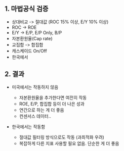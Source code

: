 ## 1. 마법공식 검증

- 상대비교 -> 절대값 (ROC 15% 이상, E/Y 10% 이상)
- ROC -> ROE
- E/Y -> E/P, E/P Only, B/P
- 자본환원율(Cap rate)
- 교집합 -> 합집합
- 캐스케이드 On/Off
- 한국에서

## 2. 결과

- 미국에서는 작동하지 않음
    - 자본환원율을 추가한다면 여전히 작동
    - ROE, E/P, 합집합 등이 더 나은 성과
    - 연간으로 하는 게 더 좋음
    - 컨센서스 데이터..

- 한국에서는 작동함
    - 절대값 필터링 방식으로도 작동 (과최적화 우려)
    - 복잡하게 다른 지표 사용할 필요 없음. 단순한 게 더 좋음
    